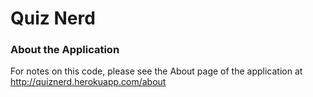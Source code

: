 # Quiz Nerd #

### About the Application ####

For notes on this code, please see the About page of the application at http://quiznerd.herokuapp.com/about 